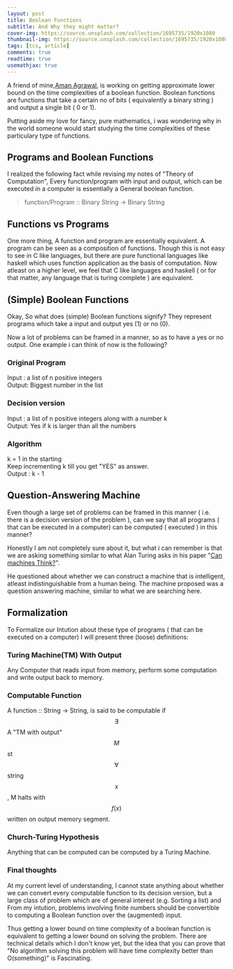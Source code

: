 ```yaml
---
layout: post
title: Boolean Functions
subtitle: And Why they might matter?
cover-img: https://source.unsplash.com/collection/1695735/1920x1080
thumbnail-img: https://source.unsplash.com/collection/1695735/1920x1080 
tags: [tcs, article]
comments: true
readtime: true
usemathjax: true
---
```


A friend of mine,[Aman Agrawal](https://aman-agrawal01.github.io/), is working on getting approximate lower bound on the time complexities of a
boolean function. Boolean functions are functions that take a certain no of bits
( equivalently a binary string ) and output a single bit ( 0 or 1).

Putting aside my love for fancy, pure mathematics, i was wondering why in the
world someone would start studying the time complexities of these particulary
type of functions. 

## Programs and Boolean Functions

I realized the following fact while revising my notes of "Theory of
Computation", Every function/program with input and output, which can be
executed in a computer is essentially a General boolean function.
> function/Program :: Binary String -> Binary String

## Functions vs Programs

One more thing, A function and program are essentially equivalent. A program can
be seen as a composition of functions. Though this is not easy to see in C like
languages, but there are pure functional languages like haskell which uses
function application as the basis of computation. Now atleast on a higher level,
we feel that C like languages and haskell ( or for that matter, any language
that is turing complete ) are equivalent. 

## (Simple) Boolean Functions

Okay, So what does (simple) Boolean functions signify? They represent programs
which take a input and output yes (1) or no (0).

Now a lot of problems can be framed in a manner, so as to have a yes or no
output. One example i can think of now is the following?

### Original Program

Input : a list of n positive integers  
Output: Biggest number in the list
### Decision version

Input : a list of n positive integers along with a number k  
Output: Yes if k is larger than all the numbers

### Algorithm

k = 1 in the starting   
Keep incrementing k till you get "YES" as answer.  
Output  : k - 1

## Question-Answering Machine 

Even though a large set of problems can be framed in this manner ( i.e. there is
a decision version of the problem ), can we say that all programs ( that can be
executed in a computer) can be computed ( executed ) in this manner?

Honestly I am not completely sure about it, but what i can remember is that we
are asking something similar to what Alan Turing asks in his paper "[Can
machines Think?](https://academic.oup.com/mind/article/LIX/236/433/986238)".

He questioned about whether we can construct a machine that is intelligent,
atleast indistinguishable from a human being. The machine proposed was a
question answering machine, similar to what we are searching here.

## Formalization

To Formalize our Intution about these type of programs ( that can be executed on
a computer) I will present three (loose) definitions:

### Turing Machine(TM) With Output

Any Computer that reads input from memory, perform some computation and write
output back to memory.

### Computable Function

A function :: String -> String, is said to be computable if $$\exists$$ A "TM
with output" $$M$$ st $$\forall$$ string $$x$$ , M halts with $$f(x)$$ written
on output memory segment.

### Church-Turing Hypothesis

Anything that can be computed can be computed by a Turing Machine.

### Final thoughts

At my current level of understanding, I cannot state anything about whether we
can convert every computable function to its decision version, but a large class
of problem which are of general interest (e.g. Sorting a list) and From my
intution, problems involving finite numbers should be convertible to computing a
Boolean function over the (augmented) input.

Thus getting a lower bound on time complexity of a boolean function is
equivalent to getting a lower bound on solving the problem. There are technical
details which I don't know yet, but the idea that you can prove that "No
algorithm solving this problem will have time complexity better than O(something)"
is Fascinating.
